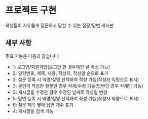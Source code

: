 # 프로젝트 구현
학생들이 자유롭게 질문하고 답할 수 있는 질문/답변 게시판

## 세부 사항
주요 기능은 다음과 같습니다:
- 1: 로그인/회원가입(로그인 한 경우에만 글 작성 가능)
- 2: 일련번호, 제목, 내용, 작성자, 작성일 순으로 표기
- 2: 질문 등록 시 익명/실명 선택하여 작성 가능(작성자 익명으로 표시)
- 3: 본인이 작성한 질문인 경우 삭제/수정 가능(답변인 경우 삭제만 가능)
- 3: 게시글을 수정한 경우 수정된 날짜로 작성일 변경
- 5: 답변 등록 시 익명/실명 선택하여 작성 가능(작성자 익명으로 표시)
- 6: 질문 제목 옆에 답변 개수 표기
- 4: 게시글을 검색 기능
